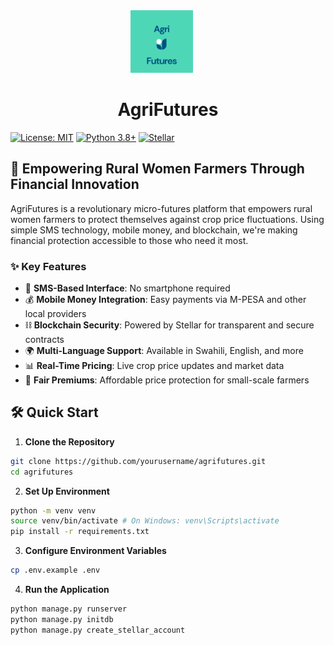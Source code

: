 <div align="center">
  <img src="agri_futures_logo.png" alt="AgriFutures Logo" width="100" height="100" style="margin-right: 20px"/>
  <h1>AgriFutures</h1>
</div>

[![License: MIT](https://img.shields.io/badge/License-MIT-yellow.svg)](https://opensource.org/licenses/MIT)
[![Python 3.8+](https://img.shields.io/badge/python-3.8+-blue.svg)](https://www.python.org/downloads/)
[![Stellar](https://img.shields.io/badge/Stellar-Blockchain-blue)](https://www.stellar.org/)

## 🚀 Empowering Rural Women Farmers Through Financial Innovation

AgriFutures is a revolutionary micro-futures platform that empowers rural women farmers to protect themselves against crop price fluctuations. Using simple SMS technology, mobile money, and blockchain, we're making financial protection accessible to those who need it most.

### ✨ Key Features

- 📱 **SMS-Based Interface**: No smartphone required
- 💰 **Mobile Money Integration**: Easy payments via M-PESA and other local providers
- ⛓️ **Blockchain Security**: Powered by Stellar for transparent and secure contracts
- 🌍 **Multi-Language Support**: Available in Swahili, English, and more
- 📊 **Real-Time Pricing**: Live crop price updates and market data
- 🤝 **Fair Premiums**: Affordable price protection for small-scale farmers

## 🛠️ Quick Start

1. **Clone the Repository**

```bash
git clone https://github.com/yourusername/agrifutures.git
cd agrifutures
```

2. **Set Up Environment**

```bash
python -m venv venv
source venv/bin/activate # On Windows: venv\Scripts\activate
pip install -r requirements.txt
```

3. **Configure Environment Variables**

```bash
cp .env.example .env
```

4. **Run the Application**

```bash
python manage.py runserver
python manage.py initdb
python manage.py create_stellar_account
```
